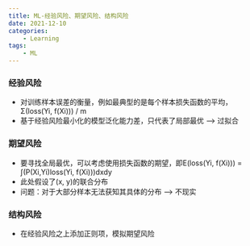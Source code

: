 ```yaml
---
title: ML-经验风险、期望风险、结构风险
date: 2021-12-10
categories: 
    - Learning
tags:  
    - ML
---
```


### 经验风险

- 对训练样本误差的衡量，例如最典型的是每个样本损失函数的平均，Σ(loss(Yi, f(Xi))) / m
- 基于经验风险最小化的模型泛化能力差，只代表了局部最优 --> 过拟合

<!-- more -->

### 期望风险

- 要寻找全局最优，可以考虑使用损失函数的期望，即E(loss(Yi, f(Xi))) = ∫(P(Xi,Yi)loss(Yi, f(Xi)))dxdy
- 此处假设了(x, y)的联合分布
- 问题：对于大部分样本无法获知其具体的分布 --> 不现实

### 结构风险

- 在经验风险之上添加正则项，模拟期望风险
